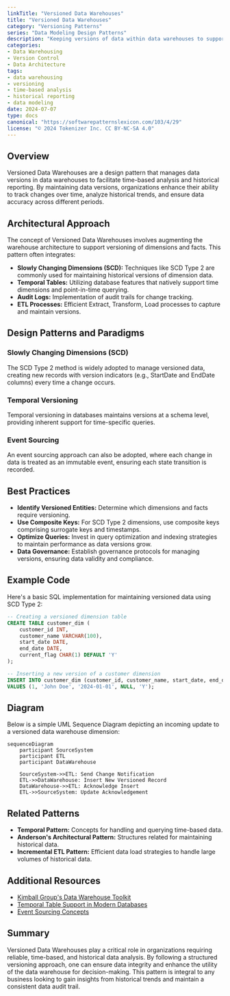 ```yaml
---
linkTitle: "Versioned Data Warehouses"
title: "Versioned Data Warehouses"
category: "Versioning Patterns"
series: "Data Modeling Design Patterns"
description: "Keeping versions of data within data warehouses to support time-based analysis and historical reporting."
categories:
- Data Warehousing
- Version Control
- Data Architecture
tags:
- data warehousing
- versioning
- time-based analysis
- historical reporting
- data modeling
date: 2024-07-07
type: docs
canonical: "https://softwarepatternslexicon.com/103/4/29"
license: "© 2024 Tokenizer Inc. CC BY-NC-SA 4.0"
---
```


## Overview

Versioned Data Warehouses are a design pattern that manages data versions in data warehouses to facilitate time-based analysis and historical reporting. By maintaining data versions, organizations enhance their ability to track changes over time, analyze historical trends, and ensure data accuracy across different periods.

## Architectural Approach

The concept of Versioned Data Warehouses involves augmenting the warehouse architecture to support versioning of dimensions and facts. This pattern often integrates:

- **Slowly Changing Dimensions (SCD):** Techniques like SCD Type 2 are commonly used for maintaining historical versions of dimension data.
- **Temporal Tables:** Utilizing database features that natively support time dimensions and point-in-time querying.
- **Audit Logs:** Implementation of audit trails for change tracking.
- **ETL Processes:** Efficient Extract, Transform, Load processes to capture and maintain versions.

## Design Patterns and Paradigms

### Slowly Changing Dimensions (SCD)

The SCD Type 2 method is widely adopted to manage versioned data, creating new records with version indicators (e.g., StartDate and EndDate columns) every time a change occurs.

### Temporal Versioning

Temporal versioning in databases maintains versions at a schema level, providing inherent support for time-specific queries.

### Event Sourcing

An event sourcing approach can also be adopted, where each change in data is treated as an immutable event, ensuring each state transition is recorded.

## Best Practices

- **Identify Versioned Entities:** Determine which dimensions and facts require versioning.
- **Use Composite Keys:** For SCD Type 2 dimensions, use composite keys comprising surrogate keys and timestamps.
- **Optimize Queries:** Invest in query optimization and indexing strategies to maintain performance as data versions grow.
- **Data Governance:** Establish governance protocols for managing versions, ensuring data validity and compliance.

## Example Code

Here's a basic SQL implementation for maintaining versioned data using SCD Type 2:

```sql
-- Creating a versioned dimension table
CREATE TABLE customer_dim (
    customer_id INT,
    customer_name VARCHAR(100),
    start_date DATE,
    end_date DATE,
    current_flag CHAR(1) DEFAULT 'Y'
);

-- Inserting a new version of a customer dimension
INSERT INTO customer_dim (customer_id, customer_name, start_date, end_date, current_flag)
VALUES (1, 'John Doe', '2024-01-01', NULL, 'Y');
```

## Diagram

Below is a simple UML Sequence Diagram depicting an incoming update to a versioned data warehouse dimension:

```mermaid
sequenceDiagram
    participant SourceSystem
    participant ETL
    participant DataWarehouse

    SourceSystem->>ETL: Send Change Notification
    ETL->>DataWarehouse: Insert New Versioned Record
    DataWarehouse->>ETL: Acknowledge Insert
    ETL->>SourceSystem: Update Acknowledgement
```

## Related Patterns

- **Temporal Pattern:** Concepts for handling and querying time-based data.
- **Anderson's Architectural Pattern:** Structures related for maintaining historical data.
- **Incremental ETL Pattern:** Efficient data load strategies to handle large volumes of historical data.

## Additional Resources

- [Kimball Group's Data Warehouse Toolkit](https://www.kimballgroup.com)
- [Temporal Table Support in Modern Databases](https://www.microsoft.com/en-us/sql-server/sql-server-2017)
- [Event Sourcing Concepts](https://martinfowler.com/eaaDev/EventSourcing.html)

## Summary

Versioned Data Warehouses play a critical role in organizations requiring reliable, time-based, and historical data analysis. By following a structured versioning approach, one can ensure data integrity and enhance the utility of the data warehouse for decision-making. This pattern is integral to any business looking to gain insights from historical trends and maintain a consistent data audit trail.
